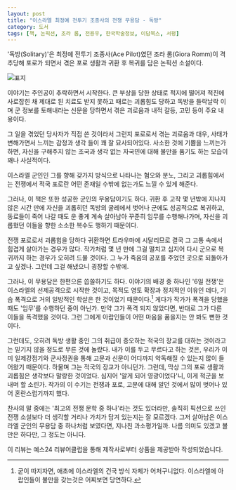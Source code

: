 ```yaml
---
layout: post
title: "이스라엘 최정예 전투기 조종사의 전쟁 무용담 - 독방"
category: 도서
tags: [책, 논픽션, 조라 롬, 전용우, 한국학술정보, 이담북스, 서평]
---
```


'독방(Solitary)'은 최정예 전투기 조종사(Ace Pilot)였던 조라 롬(Giora Romm)이
격추당해 포로가 되면서 겪은 포로 생활과 귀환 후 복귀를 담은 논픽션 소설이다.

![표지](https://lh3.googleusercontent.com/-8h-V87R1Qsw/WWExolEDNDI/AAAAAAAAVOw/993sPJeFVoEqNT0yACdb-s558al_y0gDgCE0YBhgL/s360/solitary-book.jpg "포로 생활과 귀환 후 복귀를 담은 무용담이다.")

이야기는 주인공이 추락하면서 시작한다.
큰 부상을 당한 상태로 적지에 떨어져
적진에 사로잡힌 채
제대로 된 치료도 받지 못하고
때로는 괴롭힘도 당하고
독방을 들락날락 이며
군 정보를 토해내라는 신문을 당하면서 겪은
괴로움과 내적 갈등, 고민 등이 주요 내용이다.

그 일을 겪었던 당사자가 직접 쓴 것이라서 그런지
포로로서 겪는 괴로움과 대우,
사태가 변해가면서 느끼는 감정과 생각 들이 꽤 잘 묘사되어있다.
사소한 것에 기쁨을 느끼는가 하면,
자신을 구해주지 않는 조국과
생각 없는 자국민에 대해 불만을 품기도 하는 모습이 꽤나 사실적이다.

이스라엘 군인인 그를 향해 갖가지 방식으로 나타나는 혐오와 분노, 그리고 괴롭힘에서는
전쟁에서 적국 포로란 어떤 존재일 수밖에 없는가도 느낄 수 있게 해준다.

그러나, 이 책은 또한 성공한 군인의 무용담이기도 하다.
귀환 후 고작 몇 년밖에 지나지 않은 시간 만에 자신을 괴롭히던 독방의 굴레에서 벗어나
군에도 성공적으로 복귀하고,
동료들이 죽어 나갈 때도 운 좋게 계속 살아남아
꾸준히 임무를 수행해나가며,
자신을 괴롭혔던 이들을 향한 소소한 복수도 행하기 때문이다.

전쟁 포로로서 괴롭힘을 당하다 귀환하면
트라우마에 시달리므로
결국 그 고통 속에서 힘겹게 살아가는 경우가 많다.
작가처럼 몇 년 만에 그걸 떨치고 심지어 다시 군으로 복귀까지 하는 경우가 오히려 드물 것이다.
그 누가 죽음의 공포를 주었던 곳으로 되돌아가고 싶겠나.
그런데 그걸 해냈으니 굉장할 수밖에.

그러나, 이 무용담은 한편으론 씁쓸하기도 하다.
이야기의 배경 중 하나인 '6일 전쟁'은
이스라엘의 선제공격으로 시작한 것이고,
목적도 영토 확장과 정치적인 이유인 데다,
기습 폭격으로 거의 일방적인 학살은 한 것이었기 때문이다.[^1]
게다가 작가가 폭격을 당했을 때도 '임무'를 수행하던 중이 아닌가.
만약 그가 폭격 되지 않았다면,
반대로 그가 다른 이들을 폭격했을 것이다.
그런 그에게 아랍인들이 어떤 마음을 품을지는 안 봐도 뻔한 것이다.

[^1]: 굳이 따지자면, 애초에 이스라엘의 건국 방식 자체가 어처구니없다. 이스라엘에 아랍인들이 불만을 갖는것은 어찌보면 당연하다.

그런데도, 오히려 독방 생활 중인 그의 취급이
증오하는 적국의 장교를 대하는 것이라고는 믿기지 않을 정도로 무른 것에 놀랐다.
내가 이를 두고 무르다고 하는 것은,
우리가 이미 일제강점기와 군사정권을 통해
고문과 신문이 어디까지 악독해질 수 있는지 많이 들어왔기 때문이다.
하물며 그는 적국의 장교가 아니던가.
그런데, 막상 그의 포로 생활과 괴롭힘은 생각보다 말랑한 것이었다.
심지어 '알게 되어 영광이었다'니, 이게 적군을 보내며 할 소린가.
작가의 이 수기는 전쟁과 포로, 고문에 대해 알던 것에서 많이 벗어나 있어 혼란스럽기까지 했다.

찬사의 말 중에는 '최고의 전쟁 문학 중 하나'라는 것도 있더라만,
솔직히 픽션으로 쓰인 전쟁 소설보다 더 생각할 거리나 가치가 담겨 있는지는 잘 모르겠다.
그저 살아남은 이스라엘 군인의 무용담 중 하나처럼 보였다면, 지나친 과소평가일까.
나름 의미도 있겠고 볼만은 하다만, 그 정도는 아니다.



<div class="im im-info">
이 리뷰는 예스24 리뷰어클럽을 통해 제작사로부터 상품을 제공받아 작성되었습니다.
</div>
